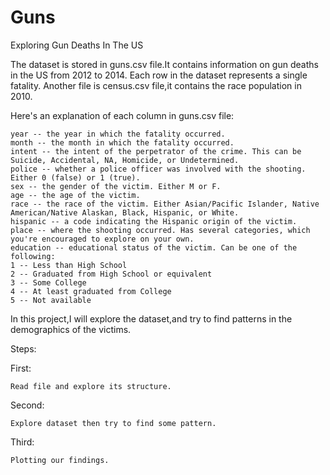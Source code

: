 # Guns
Exploring Gun Deaths In The US

The dataset is stored in guns.csv file.It contains information on gun deaths 
in the US from 2012 to 2014. Each row in the dataset represents a single fatality. Another file is census.csv file,it contains the race population in 2010.

Here's an explanation of each column in guns.csv file:

	year -- the year in which the fatality occurred.
	month -- the month in which the fatality occurred.
	intent -- the intent of the perpetrator of the crime. This can be Suicide, Accidental, NA, Homicide, or Undetermined.
	police -- whether a police officer was involved with the shooting. Either 0 (false) or 1 (true).
	sex -- the gender of the victim. Either M or F.
	age -- the age of the victim.
	race -- the race of the victim. Either Asian/Pacific Islander, Native American/Native Alaskan, Black, Hispanic, or White.
	hispanic -- a code indicating the Hispanic origin of the victim.
	place -- where the shooting occurred. Has several categories, which you're encouraged to explore on your own.
	education -- educational status of the victim. Can be one of the following:
	1 -- Less than High School
	2 -- Graduated from High School or equivalent
	3 -- Some College
	4 -- At least graduated from College
	5 -- Not available
	
In this project,I will explore the dataset,and try to find patterns in the demographics of 
the victims.

Steps:

First:

	Read file and explore its structure.
Second:

	Explore dataset then try to find some pattern.
Third:

	Plotting our findings.
